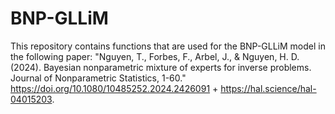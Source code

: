 # BNP-GLLiM
This repository contains functions that are used for the BNP-GLLiM model in the following paper:
"Nguyen, T., Forbes, F., Arbel, J., & Nguyen, H. D. (2024). Bayesian nonparametric mixture of experts for inverse problems. Journal of Nonparametric Statistics, 1-60."
https://doi.org/10.1080/10485252.2024.2426091 + https://hal.science/hal-04015203.
